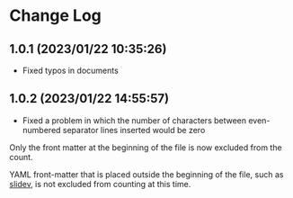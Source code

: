 # Change Log

## 1.0.1 (2023/01/22 10:35:26)

- Fixed typos in documents

## 1.0.2 (2023/01/22 14:55:57)

- Fixed a problem in which the number of characters between even-numbered separator lines inserted would be zero

Only the front matter at the beginning of the file is now excluded from the count.

YAML front-matter that is placed outside the beginning of the file, such as [slidev](https://sli.dev/guide/syntax.html#front-matter-layouts), is not excluded from counting at this time.